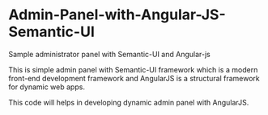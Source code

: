 # Admin-Panel-with-Angular-JS-Semantic-UI
Sample administrator panel with Semantic-UI and Angular-js

This is simple admin panel with Semantic-UI framework which is a modern front-end development framework 
and AngularJS is a structural framework for dynamic web apps.

This code will helps in developing dynamic admin panel with AngularJS.

